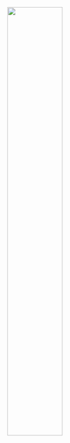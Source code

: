 [<img src="https://i9.ytimg.com/vi_webp/9obT4yggunc/mqdefault.webp?v=666abf3a&sqp=CPD8qrMG&rs=AOn4CLDVIPCzUXmLX0Td-zWSbM4hBItbQQ" width="50%">](https://youtu.be/9obT4yggunc "Project DateDiffCalculator for Course  Get started with TypeScript")
